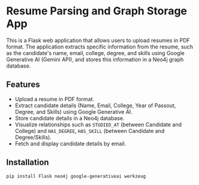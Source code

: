 # Resume Parsing and Graph Storage App

This is a Flask web application that allows users to upload resumes in PDF format. The application extracts specific information from the resume, such as the candidate's name, email, college, degree, and skills using Google Generative AI (Gemini API), and stores this information in a Neo4j graph database.

## Features

- Upload a resume in PDF format.
- Extract candidate details (Name, Email, College, Year of Passout, Degree, and Skills) using Google Generative AI.
- Store candidate details in a Neo4j database.
- Visualize relationships such as `STUDIED_AT` (between Candidate and College) and `HAS_DEGREE`, `HAS_SKILL` (between Candidate and Degree/Skills).
- Fetch and display candidate details by email.

## Installation

```bash
pip install Flask neo4j google-generativeai werkzeug
```
